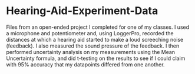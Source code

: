 # Hearing-Aid-Experiment-Data
Files from an open-ended project I completed for one of my classes. I used a microphone and potentiometer and, using LoggerPro, recorded the distances at which a hearing aid started to make a loud screeching noise (feedback). I also measured the sound pressure of the feedback. I then performed uncertainty analysis on my measurements using the Mean Uncertainty formula, and did t-testing on the results to see if I could claim with 95% accuracy that my datapoints differed from one another.

